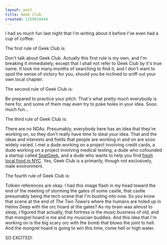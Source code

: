 ```yaml
--- 
layout: post
title: Geek Club.
created: 1259928448
---
```

I had so much fun last night that I'm writing about it before I've even had a cup of coffee.

The first rule of Geek Club is:

Don't talk about Geek Club.  Actually this first rule is my own, and I'm breaking it immediately, except that I shall not refer to Geek Club by it's true name.  It took me many months of searching to find it, and I don't want to spoil the sense of victory for you, should you be inclined to sniff out your own local chapter.

The second rule of Geek Club is:

Be prepared to practice your pitch.  That's what pretty much everybody is here for, and some of them may even try to poke holes in your idea.  Sooo much fun...

The third rule of Geek Club is:

There are no NDAs.  Presumably, everybody here has an idea that they're working on, so they don't really have time to steal your idea.  That and the ideas and interests and fields that people are working in and on are sooo widely varied.  I met a dude working on a project involving credit cards, a dude working on a project involving medical testing, a dude who cofounded a startup called <a href="http://www.seatgeek.com/">SeatGeek</a>, and a dude who wants to help you find <a href="http://whatisfresh.com/">fresh local food in NYC</a>.  Yes, Geek Club is a primarily, though not exclusively, male environment.

The fourth rule of Geek Club is:

Tolkien references are okay.  I had this image flash in my head toward the end of the meeting of storming the gates of some castle, that castle presumably being the tech scene that I'm busting into now.  So you know that scene at the end of <em>The Two Towers</em> where the humans are holed up in Helms Deep with the orc hoard at the gates?  As my brain was almost to sleep, I figured that actually, that fortress is the music business of old, and that mongrel hoard is me and my musician buddies.  And this idea that I'm working on is the big scary orc with the bomb that blows the joint to hell.  And the mongrel hoard is going to win this time, come hell or high water.

SO EXCITED!
